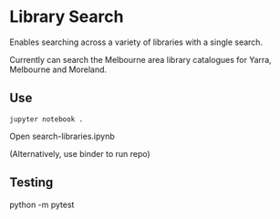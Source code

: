 # Library Search

Enables searching across a variety of libraries with a single search.

Currently can search the Melbourne area library catalogues for Yarra, Melbourne and Moreland.

## Use

`jupyter notebook .`

Open search-libraries.ipynb

(Alternatively, use binder to run repo)


## Testing

python -m pytest